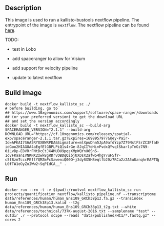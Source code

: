 ## Description

This image is used to run a kallisto-bustools nextflow pipeline. The entrypoint of the image is `nextflow`. The nextflow pipeline can be found [here](https://github.com/tomasgomes/quantification_nextflow).

TODO:

-   test in Lobo

-   add spaceranger to allow for Visium

-   add support for velocity pipeline

-   update to latest nextflow

## Build image

```{bash}
docker build -t nextflow_kallisto_sc ./
# before building, go to
## https://www.10xgenomics.com/support/software/space-ranger/downloads
## (or your preferred version) to get the download URL
## and set the version accordingly
docker build -t nextflow_kallisto_sc --build-arg SPACERANGER_VERSION="2.1.1" --build-arg DOWNLOAD_URL="https://cf.10xgenomics.com/releases/spatial-exp/spaceranger-2.1.1.tar.gz?Expires=1698957977&Key-Pair-Id=APKAI7S6A5RYOXBWRPDA&Signature=mlXpuDhn5JpA9afdYzp7Z79NstFSrZC3FfaEvQKCLYbJWdHEkx~rJTDZ8fRUaUtHQ32qttvN-idGoo2HIAGOA4aEqfElGBPLPiQ1s4rGe-8JqCIYeHivPvdxQYvqlSkarlpTmOz7N9-0iLvDp~EDVRrFNtDcCtJX4MUDU9pgsXMpWQYnU6SnS-1ovFKaanIVNKNX2zwk8gRDrvOBDqQibjUXDsX2afw54hgY7uF5fY-c5f8zmTcccPEflYQMZmPcSaweniQ00O~j3dy8X5H8eqlfb20z7RCa2z2A5uUanqhrEAPTQp42KIq6mPyQAd-L0fTW1eOyZoIWw2~SqPIdCA__" .
```

## Run

```{bash}
docker run --rm -t -v $(pwd):/rootvol nextflow_kallisto_sc run projects/quantification_nextflow/kallisto_pipeline.nf --transcriptome data/references/human/human_Ens109_GRCh38p13.fa.gz --transindex human_Ens109_GRCh38p13.kalid --t2g data/references/human/human_Ens109_GRCh38p13_t2g.txt --white data/references/technical/737K-august-2016.txt --samplename "test" --outdir ./ --protocol sc5pe --reads "data/published/HC1/*.fastq.gz" --cores 2
```

